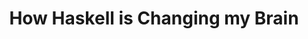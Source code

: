 ---
title: How Haskell is Changing my Brain
url-video: http://vimeo.com/96639840
authors:
- Alissa Pajer
type: presentation
tags:
- miscellaneous
doHaskell-type: video lecture
dohaskell-year: 2014
---